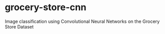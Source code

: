 # grocery-store-cnn
Image classification using Convolutional Neural Networks on the Grocery Store Dataset
